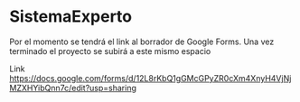 # SistemaExperto
Por el momento se tendrá el link al borrador de Google Forms. Una vez terminado el proyecto se subirá a este mismo espacio

Link https://docs.google.com/forms/d/12L8rKbQ1gGMcGPyZR0cXm4XnyH4VjNjMZXHYibQnn7c/edit?usp=sharing
